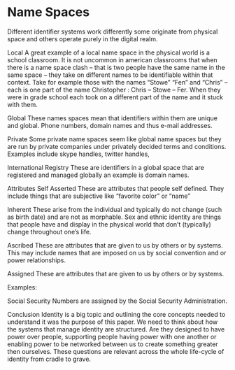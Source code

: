 # Name Spaces

Different identifier systems work differently some originate from physical space and others operate purely in the digital realm.

Local
A great example of a local name space in the physical world is a school classroom. It is not uncommon in american classrooms that when there is a name space clash – that is two people have the same name in the same space – they take on different names to be identifiable within that context. Take for example those with the names “Stowe” “Fen” and “Chris” – each is one part of the name Christopher : Chris – Stowe – Fer. When they were in grade school each took on a different part of the name and it stuck with them.

Global
These names spaces mean that identifiers within them are unique and global. Phone numbers, domain names and thus e-mail addresses.

Private
Some private name spaces seem like global name spaces but they are run by private companies under privately decided terms and conditions. Examples include skype handles, twitter handles,

International Registry
These are identifiers in a global space that are registered and managed globally an example is domain names.

Attributes
Self Asserted
These are attributes that people self defined. They include things that are subjective like “favorite color” or “name”

Inherent
These arise from the individual and typically do not change (such as birth date) and are not as morphable. Sex and ethnic identity are things that people have and display in the physical world that don’t (typically) change throughout one’s life.

Ascribed
These are attributes that are given to us by others or by systems. This may include names that are imposed on us by social convention and or power relationships.

Assigned
These are attributes that are given to us by others or by systems.

Examples:

Social Security Numbers are assigned by the Social Security Administration.

Conclusion
Identity is a big topic and outlining the core concepts needed to understand it was the purpose of this paper. We need to think about how the systems that manage identity are structured. Are they designed to have power over people, supporting people having power with one another or enabling power to be networked between us to create something greater then ourselves. These questions are relevant across the whole life-cycle of identity from cradle to grave.